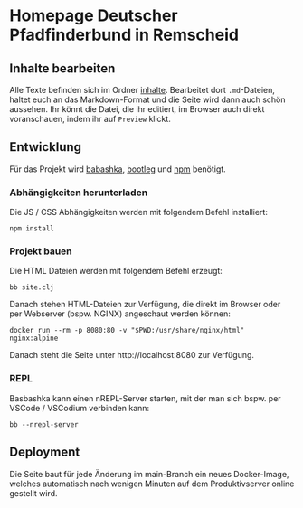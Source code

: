 # Homepage Deutscher Pfadfinderbund in Remscheid

## Inhalte bearbeiten

Alle Texte befinden sich im Ordner [inhalte](inhalte). Bearbeitet dort `.md`-Dateien, haltet euch an das Markdown-Format und die Seite wird dann auch schön aussehen.
Ihr könnt die Datei, die ihr editiert, im Browser auch direkt voranschauen, indem ihr auf `Preview` klickt.

## Entwicklung

Für das Projekt wird [babashka](https://github.com/borkdude/babashka), [bootleg](https://github.com/retrogradeorbit/bootleg) und [npm](https://www.npmjs.com/) benötigt.

### Abhängigkeiten herunterladen

Die JS / CSS Abhängigkeiten werden mit folgendem Befehl installiert:

    npm install

### Projekt bauen

Die HTML Dateien werden mit folgendem Befehl erzeugt:

    bb site.clj

Danach stehen HTML-Dateien zur Verfügung, die direkt im Browser oder per Webserver (bspw. NGINX) angeschaut werden können:

    docker run --rm -p 8080:80 -v "$PWD:/usr/share/nginx/html" nginx:alpine

Danach steht die Seite unter http://localhost:8080 zur Verfügung.

### REPL

Basbashka kann einen nREPL-Server starten, mit der man sich bspw. per VSCode / VSCodium verbinden kann:

    bb --nrepl-server

## Deployment

Die Seite baut für jede Änderung im main-Branch ein neues Docker-Image, welches automatisch nach wenigen Minuten auf dem Produktivserver online gestellt wird.